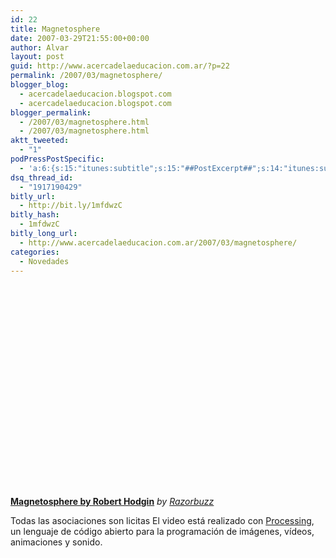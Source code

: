```yaml
---
id: 22
title: Magnetosphere
date: 2007-03-29T21:55:00+00:00
author: Alvar
layout: post
guid: http://www.acercadelaeducacion.com.ar/?p=22
permalink: /2007/03/magnetosphere/
blogger_blog:
  - acercadelaeducacion.blogspot.com
  - acercadelaeducacion.blogspot.com
blogger_permalink:
  - /2007/03/magnetosphere.html
  - /2007/03/magnetosphere.html
aktt_tweeted:
  - "1"
podPressPostSpecific:
  - 'a:6:{s:15:"itunes:subtitle";s:15:"##PostExcerpt##";s:14:"itunes:summary";s:15:"##PostExcerpt##";s:15:"itunes:keywords";s:17:"##WordPressCats##";s:13:"itunes:author";s:10:"##Global##";s:15:"itunes:explicit";s:7:"Default";s:12:"itunes:block";s:7:"Default";}'
dsq_thread_id:
  - "1917190429"
bitly_url:
  - http://bit.ly/1mfdwzC
bitly_hash:
  - 1mfdwzC
bitly_long_url:
  - http://www.acercadelaeducacion.com.ar/2007/03/magnetosphere/
categories:
  - Novedades
---
```

<object height="339" width="420">
<param name="movie" value="http://www.dailymotion.com/swf/x1gkm0"></param>
<param name="allowFullScreen" value="true"></param>
<param name="allowScriptAccess" value="always"></param><embed src="http://www.dailymotion.com/swf/x1gkm0" type="application/x-shockwave-flash" allowfullscreen="true" allowscriptaccess="always" height="339" width="420"></embed></object>
<strong><a href="http://www.dailymotion.com/swf/x1gkm0">Magnetosphere by Robert Hodgin</a></strong>
<em>by <a href="http://www.dailymotion.com/Razorbuzz">Razorbuzz</a></em>

Todas las asociaciones son licitas
El video está realizado con <a href="http://processing.org/" target="blank">Processing</a>, un lenguaje de código abierto para la programación de imágenes, ví­deos, animaciones y sonido.